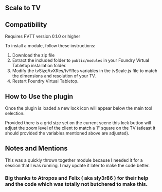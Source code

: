 ## Scale to TV

## Compatibility

Requires FVTT version 0.1.0 or higher

To install a module, follow these instructions:

1. Download the zip file
2. Extract the included folder to `public/modules` in your Foundry Virtual Tabletop installation folder.
3. Modify the tvSize/tvXRes/tvYRes variables in the tvScale.js file to match the dimensions and resolution of your TV.
4. Restart Foundry Virtual Tabletop. 

## How to Use the plugin

Once the plugin is loaded a new lock icon will appear below the main tool selection.

Provided there is a grid size set on the current scene this lock button will adjust the zoom level of the client to match a 1" square on the TV (atleast it should provided the variables mentioned above are adjusted).

## Notes and Mentions

This was a quickly thrown together module because I needed it for a session that I was running. I may update it later to make the code better.

### Big thanks to Atropos and Felix ( aka sly3r86 ) for their help and the code which was totally not butchered to make this.
